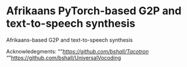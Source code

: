 # Afrikaans PyTorch-based G2P and text-to-speech synthesis
Afrikaans-based G2P and text-to-speech synthesis

Acknowledegments:
“*”https://github.com/bshall/Tacotron
“*”https://github.com/bshall/UniversalVocoding
